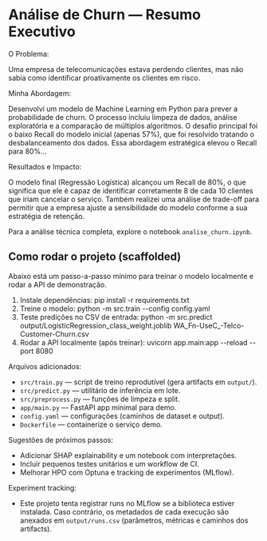 # Análise de Churn — Resumo Executivo

O Problema:

Uma empresa de telecomunicações estava perdendo clientes, mas não sabia como identificar proativamente os clientes em risco.

Minha Abordagem:

Desenvolvi um modelo de Machine Learning em Python para prever a probabilidade de churn. O processo incluiu limpeza de dados, análise exploratória e a comparação de múltiplos algoritmos. O desafio principal foi o baixo Recall do modelo inicial (apenas 57%), que foi resolvido tratando o desbalanceamento dos dados. Essa abordagem estratégica elevou o Recall para 80%...

Resultados e Impacto:

O modelo final (Regressão Logística) alcançou um Recall de 80%, o que significa que ele é capaz de identificar corretamente 8 de cada 10 clientes que iriam cancelar o serviço. Também realizei uma análise de trade-off para permitir que a empresa ajuste a sensibilidade do modelo conforme a sua estratégia de retenção.

Para a análise técnica completa, explore o notebook `analise_churn.ipynb`.
 
 ## Como rodar o projeto (scaffolded)
 Abaixo está um passo-a-passo mínimo para treinar o modelo localmente e rodar a API de demonstração.
 1. Instale dependências:
	 pip install -r requirements.txt
 2. Treine o modelo:
	 python -m src.train --config config.yaml
 3. Teste predições no CSV de entrada:
	 python -m src.predict output/LogisticRegression_class_weight.joblib WA_Fn-UseC_-Telco-Customer-Churn.csv
 4. Rodar a API localmente (após treinar):
	 uvicorn app.main:app --reload --port 8080
 
 Arquivos adicionados:
 - `src/train.py` — script de treino reprodutível (gera artifacts em `output/`).
 - `src/predict.py` — utilitário de inferência em lote.
 - `src/preprocess.py` — funções de limpeza e split.
 - `app/main.py` — FastAPI app minimal para demo.
 - `config.yaml` — configurações (caminhos de dataset e output).
 - `Dockerfile` — containerize o serviço demo.
 
 Sugestões de próximos passos:
 - Adicionar SHAP explainability e um notebook com interpretações.
 - Incluir pequenos testes unitários e um workflow de CI.
 - Melhorar HPO com Optuna e tracking de experimentos (MLflow).
 
Experiment tracking:
- Este projeto tenta registrar runs no MLflow se a biblioteca estiver instalada. Caso contrário, os metadados de cada execução são anexados em `output/runs.csv` (parâmetros, métricas e caminhos dos artifacts).


<!-- images removed: LinkedIn media cleaned up -->

